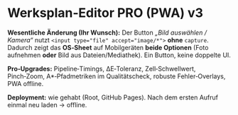 # Werksplan‑Editor PRO (PWA) v3

**Wesentliche Änderung (Ihr Wunsch):** Der Button *„Bild auswählen / Kamera“* nutzt `<input type="file" accept="image/*">` **ohne** `capture`. Dadurch zeigt das **OS‑Sheet** auf Mobilgeräten **beide Optionen** (Foto aufnehmen **oder** Bild aus Dateien/Mediathek). Ein Button, keine doppelte UI.

**Pro‑Upgrades:** Pipeline‑Timings, ΔE‑Toleranz, Zell‑Schwellwert, Pinch‑Zoom, A*‑Pfadmetriken im Qualitätscheck, robuste Fehler‑Overlays, PWA offline.

**Deployment:** wie gehabt (Root, GitHub Pages). Nach dem ersten Aufruf einmal neu laden → offline.
